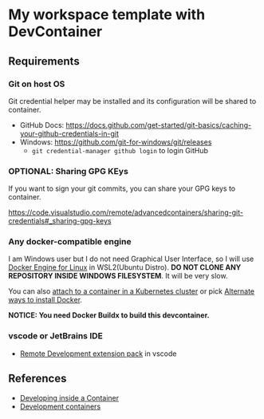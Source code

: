 # My workspace template with DevContainer

## Requirements

### Git on host OS

Git credential helper may be installed and its configuration will be shared to container.

- GitHub Docs: <https://docs.github.com/get-started/git-basics/caching-your-github-credentials-in-git>
- Windows: <https://github.com/git-for-windows/git/releases>
  - `git credential-manager github login` to login GitHub

### OPTIONAL: Sharing GPG KEys

If you want to sign your git commits, you can share your GPG keys to container.

<https://code.visualstudio.com/remote/advancedcontainers/sharing-git-credentials#_sharing-gpg-keys>

### Any docker-compatible engine

I am Windows user but I do not need Graphical User Interface, so I will use [Docker Engine for Linux](https://docs.docker.com/engine/install/) in WSL2(Ubuntu Distro). **DO NOT CLONE ANY REPOSITORY INSIDE WINDOWS FILESYSTEM**. It will be very slow.

You can also [attach to a container in a Kubernetes cluster](https://code.visualstudio.com/docs/devcontainers/attach-container#_attach-to-a-container-in-a-kubernetes-cluster) or pick [Alternate ways to install Docker](https://code.visualstudio.com/remote/advancedcontainers/docker-options).

**NOTICE: You need Docker Buildx to build this devcontainer.**

### vscode or JetBrains IDE

- [Remote Development extension pack](https://aka.ms/vscode-remote/download/extension) in vscode

## References

- [Developing inside a Container](https://code.visualstudio.com/docs/devcontainers/containers)
- [Development containers](https://containers.dev/)
